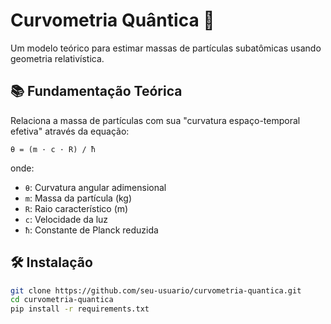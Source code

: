 # Curvometria Quântica 🌌

Um modelo teórico para estimar massas de partículas subatômicas usando geometria relativística.

## 📚 Fundamentação Teórica
Relaciona a massa de partículas com sua "curvatura espaço-temporal efetiva" através da equação:
```
θ = (m · c · R) / ħ
```

onde:
- `θ`: Curvatura angular adimensional
- `m`: Massa da partícula (kg)
- `R`: Raio característico (m)
- `c`: Velocidade da luz
- `ħ`: Constante de Planck reduzida

## 🛠️ Instalação
```bash
git clone https://github.com/seu-usuario/curvometria-quantica.git
cd curvometria-quantica
pip install -r requirements.txt

